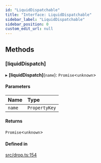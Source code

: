 ```yaml
---
id: "LiquidDispatchable"
title: "Interface: LiquidDispatchable"
sidebar_label: "LiquidDispatchable"
sidebar_position: 0
custom_edit_url: null
---
```


## Methods

### [liquidDispatch]

▸ **[liquidDispatch]**(`name`): `Promise`<`unknown`\>

#### Parameters

| Name | Type |
| :------ | :------ |
| `name` | `PropertyKey` |

#### Returns

`Promise`<`unknown`\>

#### Defined in

[src/drop.ts:154](https://github.com/jg-rp/liquidscript/blob/6bed77c/src/drop.ts#L154)
